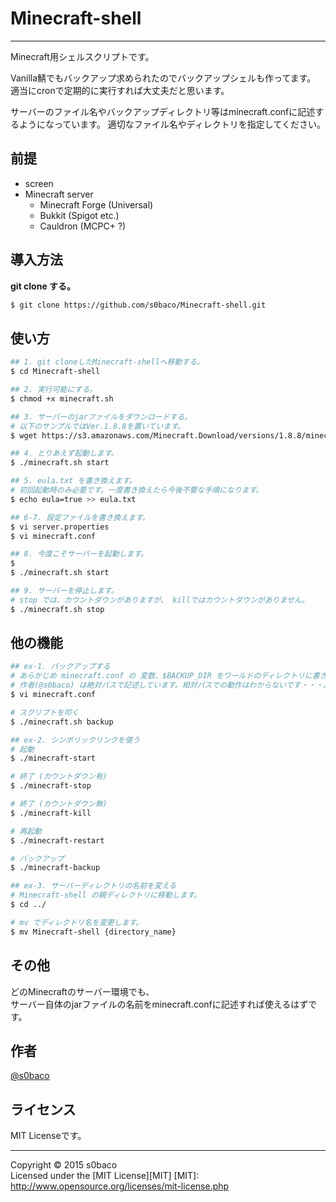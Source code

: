 # Minecraft-shell
-----
Minecraft用シェルスクリプトです。  

Vanilla鯖でもバックアップ求められたのでバックアップシェルも作ってます。  
適当にcronで定期的に実行すれば大丈夫だと思います。  

サーバーのファイル名やバックアップディレクトリ等はminecraft.confに記述するようになっています。
適切なファイル名やディレクトリを指定してください。

## 前提
* screen
* Minecraft server
  - Minecraft Forge (Universal)
  - Bukkit (Spigot etc.)
  - Cauldron (MCPC+ ?)

## 導入方法

**git clone する。**
```bash
$ git clone https://github.com/s0baco/Minecraft-shell.git
```

## 使い方
```bash
## 1. git cloneしたMinecraft-shellへ移動する。
$ cd Minecraft-shell

## 2. 実行可能にする。
$ chmod +x minecraft.sh

## 3. サーバーのjarファイルをダウンロードする。
# 以下のサンプルではVer.1.8.8を置いています。
$ wget https://s3.amazonaws.com/Minecraft.Download/versions/1.8.8/minecraft_server.1.8.8.jar

## 4. とりあえず起動します。
$ ./minecraft.sh start

## 5. eula.txt を書き換えます。
# 初回起動時のみ必要です。一度書き換えたら今後不要な手順になります。
$ echo eula=true >> eula.txt

## 6-7. 設定ファイルを書き換えます。
$ vi server.properties
$ vi minecraft.conf

## 8. 今度こそサーバーを起動します。
$
$ ./minecraft.sh start

## 9. サーバーを停止します。
# stop では、カウントダウンがありますが、 killではカウントダウンがありません。
$ ./minecraft.sh stop
```
## 他の機能
```bash
## ex-1. バックアップする
# あらかじめ minecraft.conf の 変数、$BACKUP_DIR をワールドのディレクトリに書き換えます。
# 作者(@s0baco) は絶対パスで記述しています。相対パスでの動作はわからないです・・・。
$ vi minecraft.conf

# スクリプトを叩く
$ ./minecraft.sh backup

## ex-2. シンボリックリンクを使う 
# 起動
$ ./minecraft-start

# 終了 (カウントダウン有)
$ ./minecraft-stop

# 終了 (カウントダウン無)
$ ./minecraft-kill

# 再起動
$ ./minecraft-restart

# バックアップ
$ ./minecraft-backup

## ex-3. サーバーディレクトリの名前を変える
# Minecraft-shell の親ディレクトリに移動します。
$ cd ../

# mv でディレクトリ名を変更します。
$ mv Minecraft-shell {directory_name}
```
## その他
どのMinecraftのサーバー環境でも、  
サーバー自体のjarファイルの名前をminecraft.confに記述すれば使えるはずです。  

## 作者
[@s0baco](http://twitter.com/s0baco)

## ライセンス
MIT Licenseです。

-----
Copyright &copy; 2015 s0baco  
Licensed under the [MIT License][MIT]
[MIT]: http://www.opensource.org/licenses/mit-license.php
